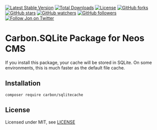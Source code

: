 [![Latest Stable Version](https://poser.pugx.org/carbon/sqlitecache/v/stable)](https://packagist.org/packages/carbon/sqlitecache)
[![Total Downloads](https://poser.pugx.org/carbon/sqlitecache/downloads)](https://packagist.org/packages/carbon/sqlitecache)
[![License](https://poser.pugx.org/carbon/sqlitecache/license)](LICENSE)
[![GitHub forks](https://img.shields.io/github/forks/jonnitto/Carbon.SQLiteCache.svg?style=social&label=Fork)](https://github.com/jonnitto/Carbon.SQLiteCache/fork)
[![GitHub stars](https://img.shields.io/github/stars/jonnitto/Carbon.SQLiteCache.svg?style=social&label=Stars)](https://github.com/jonnitto/Carbon.SQLiteCache/stargazers)
[![GitHub watchers](https://img.shields.io/github/watchers/jonnitto/Carbon.SQLiteCache.svg?style=social&label=Watch)](https://github.com/jonnitto/Carbon.SQLiteCache/subscription)
[![GitHub followers](https://img.shields.io/github/followers/jonnitto.svg?style=social&label=Follow)](https://github.com/jonnitto/followers)
[![Follow Jon on Twitter](https://img.shields.io/twitter/follow/jonnitto.svg?style=social&label=Follow)](https://twitter.com/jonnitto)

Carbon.SQLite Package for Neos CMS
==================================

If you install this package, your cache will be stored in SQLite. On some environments, this is much faster as the default file cache.

Installation
------------

```
composer require carbon/sqlitecache
```


License
-------

Licensed under MIT, see [LICENSE](LICENSE)
